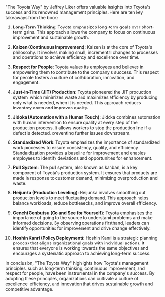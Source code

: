 "The Toyota Way" by Jeffrey Liker offers valuable insights into Toyota's success and its renowned management principles. Here are ten key takeaways from the book:

1. **Long-Term Thinking**: Toyota emphasizes long-term goals over short-term gains. This approach allows the company to focus on continuous improvement and sustainable growth.

2. **Kaizen (Continuous Improvement)**: Kaizen is at the core of Toyota's philosophy. It involves making small, incremental changes to processes and operations to achieve efficiency and excellence over time.

3. **Respect for People**: Toyota values its employees and believes in empowering them to contribute to the company's success. This respect for people fosters a culture of collaboration, innovation, and engagement.

4. **Just-in-Time (JIT) Production**: Toyota pioneered the JIT production system, which minimizes waste and maximizes efficiency by producing only what is needed, when it is needed. This approach reduces inventory costs and improves quality.

5. **Jidoka (Automation with a Human Touch)**: Jidoka combines automation with human intervention to ensure quality at every step of the production process. It allows workers to stop the production line if a defect is detected, preventing further issues downstream.

6. **Standardized Work**: Toyota emphasizes the importance of standardized work processes to ensure consistency, quality, and efficiency. Standardization provides a baseline for improvement and enables employees to identify deviations and opportunities for enhancement.

7. **Pull System**: The pull system, also known as kanban, is a key component of Toyota's production system. It ensures that products are made in response to customer demand, minimizing overproduction and waste.

8. **Heijunka (Production Leveling)**: Heijunka involves smoothing out production levels to meet fluctuating demand. This approach helps balance workloads, reduce bottlenecks, and improve overall efficiency.

9. **Genchi Genbutsu (Go and See for Yourself)**: Toyota emphasizes the importance of going to the source to understand problems and make informed decisions. By observing operations firsthand, leaders can identify opportunities for improvement and drive change effectively.

10. **Hoshin Kanri (Policy Deployment)**: Hoshin Kanri is a strategic planning process that aligns organizational goals with individual actions. It ensures that everyone is working towards the same objectives and encourages a systematic approach to achieving long-term success.

In conclusion, "The Toyota Way" highlights how Toyota's management principles, such as long-term thinking, continuous improvement, and respect for people, have been instrumental in the company's success. By adopting these principles, organizations can cultivate a culture of excellence, efficiency, and innovation that drives sustainable growth and competitive advantage.